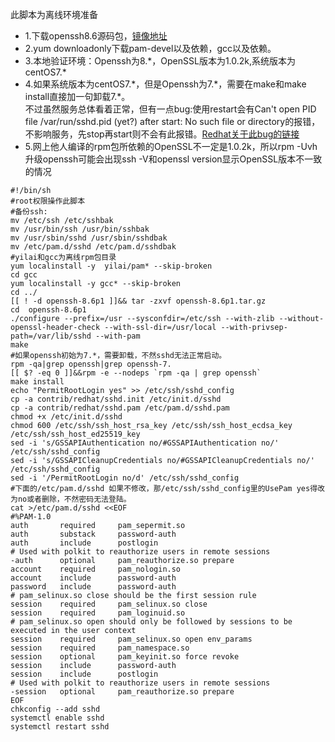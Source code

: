 此脚本为离线环境准备
- 1.下载openssh8.6源码包，[镜像地址](https://cdn.openbsd.org/pub/OpenBSD/OpenSSH/portable/)
- 2.yum downloadonly下载pam-devel以及依赖，gcc以及依赖。
- 3.本地验证环境：Openssh为8.\*，OpenSSL版本为1.0.2k,系统版本为centOS7.\*
- 4.如果系统版本为centOS7.\*，但是Openssh为7.\*，需要在make和make install直接加一句卸载7.\*。  
不过虽然服务总体看着正常，但有一点bug:使用restart会有Can't open PID file /var/run/sshd.pid (yet?) after start: No such file or directory的报错，不影响服务，先stop再start则不会有此报错。[Redhat关于此bug的链接](https://bugzilla.redhat.com/show_bug.cgi?id=1381997)
- 5.网上他人编译的rpm包所依赖的OpenSSL不一定是1.0.2k，所以rpm -Uvh 升级openssh可能会出现ssh -V和openssl version显示OpenSSL版本不一致的情况
```
#!/bin/sh
#root权限操作此脚本
#备份ssh:
mv /etc/ssh /etc/sshbak
mv /usr/bin/ssh /usr/bin/sshbak
mv /usr/sbin/sshd /usr/sbin/sshdbak
mv /etc/pam.d/sshd /etc/pam.d/sshdbak
#yilai和gcc为离线rpm包目录
yum localinstall -y  yilai/pam* --skip-broken
cd gcc
yum localinstall -y gcc* --skip-broken
cd ../
[[ ! -d openssh-8.6p1 ]]&& tar -zxvf openssh-8.6p1.tar.gz
cd  openssh-8.6p1
./configure --prefix=/usr --sysconfdir=/etc/ssh --with-zlib --without-openssl-header-check --with-ssl-dir=/usr/local --with-privsep-path=/var/lib/sshd --with-pam
make
#如果openssh初始为7.*，需要卸载，不然sshd无法正常启动。
rpm -qa|grep openssh|grep openssh-7.
[[ $? -eq 0 ]]&&rpm -e --nodeps `rpm -qa | grep openssh`
make install
echo "PermitRootLogin yes" >> /etc/ssh/sshd_config
cp -a contrib/redhat/sshd.init /etc/init.d/sshd
cp -a contrib/redhat/sshd.pam /etc/pam.d/sshd.pam
chmod +x /etc/init.d/sshd
chmod 600 /etc/ssh/ssh_host_rsa_key /etc/ssh/ssh_host_ecdsa_key /etc/ssh/ssh_host_ed25519_key 
sed -i 's/GSSAPIAuthentication no/#GSSAPIAuthentication no/' /etc/ssh/sshd_config
sed -i 's/GSSAPICleanupCredentials no/#GSSAPICleanupCredentials no/' /etc/ssh/sshd_config
sed -i '/PermitRootLogin no/d' /etc/ssh/sshd_config
#下面的/etc/pam.d/sshd 如果不修改，那/etc/ssh/sshd_config里的UsePam yes得改为no或者删除，不然密码无法登陆。
cat >/etc/pam.d/sshd <<EOF
#%PAM-1.0
auth       required     pam_sepermit.so
auth       substack     password-auth
auth       include      postlogin
# Used with polkit to reauthorize users in remote sessions
-auth      optional     pam_reauthorize.so prepare
account    required     pam_nologin.so
account    include      password-auth
password   include      password-auth
# pam_selinux.so close should be the first session rule
session    required     pam_selinux.so close
session    required     pam_loginuid.so
# pam_selinux.so open should only be followed by sessions to be executed in the user context
session    required     pam_selinux.so open env_params
session    required     pam_namespace.so
session    optional     pam_keyinit.so force revoke
session    include      password-auth
session    include      postlogin
# Used with polkit to reauthorize users in remote sessions
-session   optional     pam_reauthorize.so prepare
EOF
chkconfig --add sshd
systemctl enable sshd
systemctl restart sshd
```
